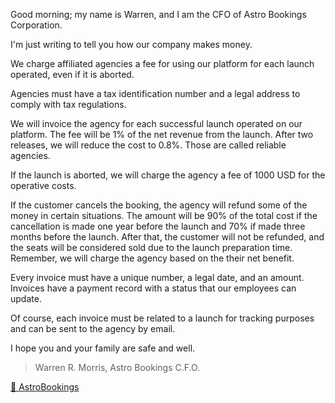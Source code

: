 Good morning; my name is Warren, and I am the CFO of Astro Bookings Corporation.

I'm just writing to tell you how our company makes money.

We charge affiliated agencies a fee for using our platform for each launch operated, even if it is aborted.

Agencies must have a tax identification number and a legal address to comply with tax regulations.

We will invoice the agency for each successful launch operated on our platform. The fee will be 1% of the net revenue from the launch. After two releases, we will reduce the cost to 0.8%. Those are called reliable agencies.

If the launch is aborted, we will charge the agency a fee of 1000 USD for the operative costs.

If the customer cancels the booking, the agency will refund some of the money in certain situations. The amount will be 90% of the total cost if the cancellation is made one year before the launch and 70% if made three months before the launch. After that, the customer will not be refunded, and the seats will be considered sold due to the launch preparation time. Remember, we will charge the agency based on the their net benefit.

Every invoice must have a unique number, a legal date, and an amount. Invoices have a payment record with a status that our employees can update.

Of course, each invoice must be related to a launch for tracking purposes and can be sent to the agency by email.

I hope you and your family are safe and well.

> Warren R. Morris, Astro Bookings C.F.O.

[🚀 AstroBookings](https://github.com/AstroBookings)
